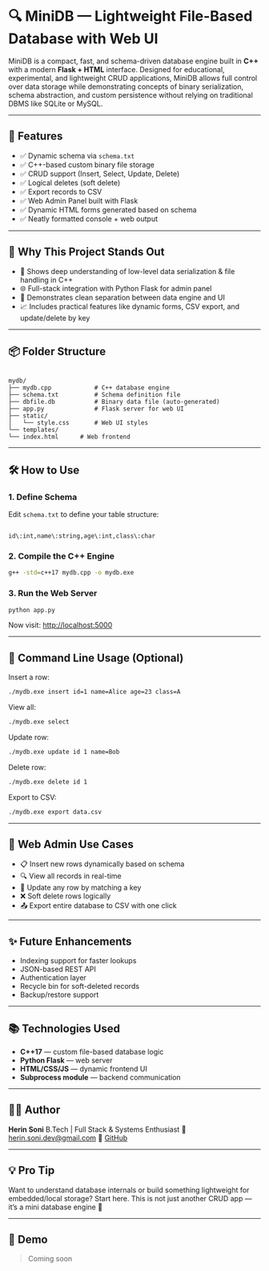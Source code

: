 # 🔍 MiniDB — Lightweight File-Based Database with Web UI

MiniDB is a compact, fast, and schema-driven database engine built in **C++** with a modern **Flask + HTML** interface. Designed for educational, experimental, and lightweight CRUD applications, MiniDB allows full control over data storage while demonstrating concepts of binary serialization, schema abstraction, and custom persistence without relying on traditional DBMS like SQLite or MySQL.

---

## 🚀 Features

- ✅ Dynamic schema via `schema.txt`
- ✅ C++-based custom binary file storage
- ✅ CRUD support (Insert, Select, Update, Delete)
- ✅ Logical deletes (soft delete)
- ✅ Export records to CSV
- ✅ Web Admin Panel built with Flask
- ✅ Dynamic HTML forms generated based on schema
- ✅ Neatly formatted console + web output

---

## 💼 Why This Project Stands Out

- 🔧 Shows deep understanding of low-level data serialization & file handling in C++
- 🌐 Full-stack integration with Python Flask for admin panel
- 🧠 Demonstrates clean separation between data engine and UI
- 📈 Includes practical features like dynamic forms, CSV export, and update/delete by key

---

## 📦 Folder Structure

```

mydb/
├── mydb.cpp            # C++ database engine
├── schema.txt          # Schema definition file
├── dbfile.db           # Binary data file (auto-generated)
├── app.py              # Flask server for web UI
├── static/
│   └── style.css       # Web UI styles
└── templates/
└── index.html      # Web frontend

```

---

## 🛠️ How to Use

### 1. Define Schema
Edit `schema.txt` to define your table structure:
```

id\:int,name\:string,age\:int,class\:char

````

### 2. Compile the C++ Engine
```bash
g++ -std=c++17 mydb.cpp -o mydb.exe
````

### 3. Run the Web Server

```bash
python app.py
```

Now visit: [http://localhost:5000](http://localhost:5000)

---

## 🔧 Command Line Usage (Optional)

Insert a row:

```bash
./mydb.exe insert id=1 name=Alice age=23 class=A
```

View all:

```bash
./mydb.exe select
```

Update row:

```bash
./mydb.exe update id 1 name=Bob
```

Delete row:

```bash
./mydb.exe delete id 1
```

Export to CSV:

```bash
./mydb.exe export data.csv
```

---

## 🧪 Web Admin Use Cases

* 📋 Insert new rows dynamically based on schema
* 🔍 View all records in real-time
* 🔄 Update any row by matching a key
* ❌ Soft delete rows logically
* 📤 Export entire database to CSV with one click

---

## ✨ Future Enhancements

* Indexing support for faster lookups
* JSON-based REST API
* Authentication layer
* Recycle bin for soft-deleted records
* Backup/restore support

---

## 📚 Technologies Used

* **C++17** — custom file-based database logic
* **Python Flask** — web server
* **HTML/CSS/JS** — dynamic frontend UI
* **Subprocess module** — backend communication

---

## 👨‍💻 Author

**Herin Soni**
B.Tech | Full Stack & Systems Enthusiast
📧 [herin.soni.dev@gmail.com](mailto:herin.soni.dev@gmail.com)
🔗 [GitHub](https://github.com/herin-soni)

---

## 💡 Pro Tip

Want to understand database internals or build something lightweight for embedded/local storage? Start here. This is not just another CRUD app — it’s a mini database engine 🔧

---

## 📎 Demo

> Coming soon 

